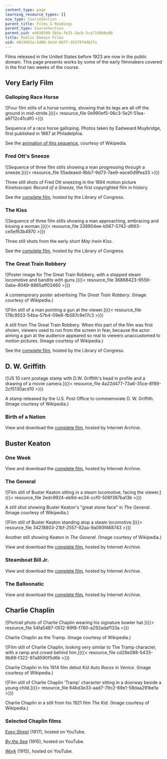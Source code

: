 ```yaml
---
content_type: page
learning_resource_types: []
ocw_type: CourseSection
parent_title: Films & Readings
parent_type: CourseSection
parent_uid: e4038599-3b5a-fe25-3acb-5ca71d660a90
title: Public Domain Films
uid: 4029992a-5d00-3e2d-067f-3537974d62fa
---
```


Films released in the United States before 1923 are now in the public domain. This page presents works by some of the early filmmakers covered in the first two weeks of the course.

Very Early Film
---------------

### Galloping Race Horse

![Four film stills of a horse running, showing that its legs are all off the ground in mid-stride.]({{< resource_file 0e990ef5-06c3-5e2f-51ea-a9712c41cdf0 >}})

Sequence of a race horse galloping. Photos taken by Eadweard Muybridge, first published in 1887 at Philadelphia.

See the [animation of this sequence](http://commons.wikimedia.org/wiki/Image:Muybridge_race_horse_animated.gif), courtesy of Wikipedia.

### Fred Ott's Sneeze

![Sequence of three film stills showing a man progressing through a sneeze.]({{< resource_file 55adeaed-9bb7-9d73-7ae9-eace0d9fea33 >}})

Three still shots of Fred Ott sneezing in the 1894 motion picture _Kinetoscopic Record of a Sneeze,_ the first copyrighted film in history.

See the [complete film](https://www.loc.gov/item/00694192/), hosted by the Library of Congress.

### The Kiss

![Sequence of three film stills showing a man approaching, embracing and kissing a woman.]({{< resource_file 338904ee-b567-5742-d993-ce5ef63b4970 >}})

Three still shots from the early short _May Irwin Kiss_.

See the [complete film](https://www.loc.gov/item/00694131/), hosted by the Library of Congress.

### The Great Train Robbery

![Poster image for The Great Train Robbery, with a stopped steam locomotive and bandits with guns.]({{< resource_file 36868423-9556-0abe-8049-8865aff03460 >}})

A contemporary poster advertising _The Great Train Robbery_. (Image courtesy of Wikipedia.)

![Film still of a man pointing a gun at the viewer.]({{< resource_file 178c9553-54ba-57b4-09e8-fb587c9e17c3 >}})

A still from The Great Train Robbery. When this part of the film was first shown, viewers used to run from the screen in fear, because the actor aiming a gun at the audience appeared so real to viewers unaccustomed to motion pictures. (Image courtesy of Wikipedia.)

See the [complete film](https://www.loc.gov/item/00694220/), hosted by the Library of Congress.

D. W. Griffith
--------------

![US 10 cent postage stamp with D.W. Griffith's head in profile and a drawing of a movie camera.]({{< resource_file 4a22d477-73a6-35ce-8f89-2cf5130acd10 >}})

A stamp released by the U.S. Post Office to commemorate D. W. Griffith. (Image courtesy of Wikipedia.)

### Birth of a Nation

View and download the [complete film](http://archive.org/details/dw_griffith_birth_of_a_nation), hosted by Internet Archive.

Buster Keaton
-------------

### One Week

View and download the [complete film](http://archive.org/details/OneWeek), hosted by Internet Archive.

### The General

![Film still of Buster Keaton sitting in a steam locomotive, facing the viewer.]({{< resource_file 2edc9924-eb9d-ec34-ccf0-506f387ba13b >}})

A still shot showing Buster Keaton's "great stone face" in _The General_. (Image courtesy of Wikipedia.)

![Film still of Buster Keaton standing atop a steam locomotive.]({{< resource_file 34218803-21bf-2557-82aa-9a093f468743 >}})

Another still showing Keaton in _The General_. (Image courtesy of Wikipedia.)

View and download the [complete film](http://archive.org/details/The_General_Buster_Keaton), hosted by Internet Archive.

### Steamboat Bill Jr.

View and download the [complete film](http://archive.org/details/SteamboatBillJr), hosted by Internet Archive.

### The Balloonatic

View and download the [complete film](http://archive.org/details/TheBalloonatic), hosted by Internet Archive.

Charlie Chaplin
---------------

![Portrait photo of Charlie Chaplin wearing his signature bowler hat.]({{< resource_file 54fa5487-0512-89f8-f780-a292adaf133a >}})

Charlie Chaplin as the Tramp. (Image courtesy of Wikipedia.)

![Film still of Charlie Chaplin, looking very similar to The Tramp character, with a ramp and crowd behind him.]({{< resource_file cd28e088-5433-9b89-f322-97a8590f5d6b >}})

Charlie Chaplin in his 1914 film debut _Kid Auto Races in Venice_. (Image courtesy of Wikipedia.)

![Film still of Charlie Chaplin 'Tramp' character sitting in a doorway beside a young child.]({{< resource_file 64bd3e33-aad7-79c2-69e1-58daa291be1a >}})

Charlie Chaplin in a still from his 1921 film _The Kid_. (Image courtesy of Wikipedia.)

### Selected Chaplin films

_[Easy Street](https://www.youtube.com/watch?v=G_D2G66bplk)_ (1917), hosted on YouTube.

[_By the Sea_](https://www.youtube.com/watch?v=NgrNkJilz7g) (1915), hosted on YouTube.

_[Work](https://www.youtube.com/watch?v=V4oJg3pgCw0)_ (1915), hosted on YouTube.